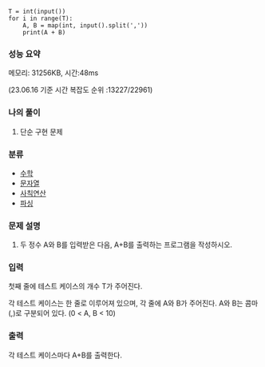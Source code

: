 ```
T = int(input())
for i in range(T):
    A, B = map(int, input().split(','))
    print(A + B)
```

### 성능 요약

메모리:   31256KB, 시간:48ms 

(23.06.16 기준 시간 복잡도 순위 :13227/22961)



### 나의 풀이

1. 단순 구현 문제




### 분류

- [수학](https://www.acmicpc.net/problem/tag/124)
- [문자열](https://www.acmicpc.net/problem/tag/158)
- [사칙연산](https://www.acmicpc.net/problem/tag/121)
- [파싱](https://www.acmicpc.net/problem/tag/96)

### 문제 설명

1. 두 정수 A와 B를 입력받은 다음, A+B를 출력하는 프로그램을 작성하시오.


### 입력

첫째 줄에 테스트 케이스의 개수 T가 주어진다.

각 테스트 케이스는 한 줄로 이루어져 있으며, 각 줄에 A와 B가 주어진다. A와 B는 콤마(,)로 구분되어 있다. (0 < A, B < 10)

### 출력

각 테스트 케이스마다 A+B를 출력한다.